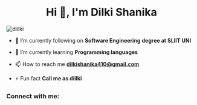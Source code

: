 <h1 align="center">Hi 👋, I'm Dilki Shanika</h1>


<p align="left"> <img src="https://komarev.com/ghpvc/?username=diilki&label=Profile%20views&color=0e75b6&style=flat" alt="diilki" /> </p>

- 🔭 I’m currently following on **Software Engineering degree at SLIIT UNI**

- 🌱 I’m currently learning **Programming languages**

- 📫 How to reach me **dilkishanika410@gmail.com**

- ⚡ Fun fact **Call me as diilki**

<h3 align="left">Connect with me:</h3>
<p align="left">
</p>

<h3 align="left
